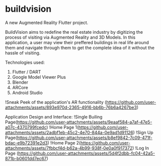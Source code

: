 # buildvision

A new Augmented Reality Flutter project.

BuildVision aims to redefine the real estate industry by digitizing the process of visiting via Augmented Reality and 3D Models. In this application, a user may view their preffered buildings in real life around them and navigate through them to get the complete idea of it without the hassle of visiting.

Technologies used:
1) Flutter / DART
2) Google Model Viewer Plus
3) Blender
4) ARCore
5) Android Studio

!Sneak Peek of the application's AR functionality (https://github.com/user-attachments/assets/893e970d-2365-4916-bb6b-76b6a4267be3)

Application Design and Interface:
!Single Builing Page(https://github.com/user-attachments/assets/9eaaf584-a7af-47e5-a07c-4370799fcedc)
!Home Page 1(https://github.com/user-attachments/assets/2adbf1eb-45c2-4e70-844a-0e9ad1d91126)
!Sign Up Page(https://github.com/user-attachments/assets/b8ef9842-7c09-471f-bdac-e9b72391e2d3)
!Home Page 2(https://github.com/user-attachments/assets/7fbbcf4d-b62a-4b99-938f-0e0a0f917372)
!Log In Page (https://github.com/user-attachments/assets/5d4f2dbb-fc04-42a5-871b-b0601dd7ec67)
